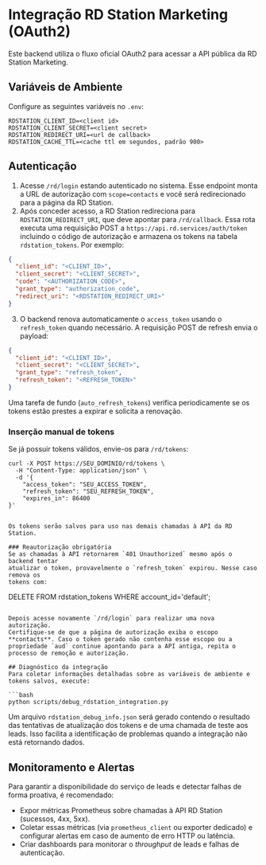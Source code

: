# Integração RD Station Marketing (OAuth2)

Este backend utiliza o fluxo oficial OAuth2 para acessar a API pública da RD Station Marketing.

## Variáveis de Ambiente
Configure as seguintes variáveis no `.env`:

```
RDSTATION_CLIENT_ID=<client id>
RDSTATION_CLIENT_SECRET=<client secret>
RDSTATION_REDIRECT_URI=<url de callback>
RDSTATION_CACHE_TTL=<cache ttl em segundos, padrão 900>
```

## Autenticação
1. Acesse `/rd/login` estando autenticado no sistema. Esse endpoint monta a URL de autorização com `scope=contacts` e você será redirecionado para a página da RD Station.
2. Após conceder acesso, a RD Station redireciona para `RDSTATION_REDIRECT_URI`, que deve apontar para `/rd/callback`. Essa rota executa uma requisição POST a `https://api.rd.services/auth/token` incluindo o código de autorização e armazena os tokens na tabela `rdstation_tokens`. Por exemplo:
```json
{
  "client_id": "<CLIENT_ID>",
  "client_secret": "<CLIENT_SECRET>",
  "code": "<AUTHORIZATION_CODE>",
  "grant_type": "authorization_code",
  "redirect_uri": "<RDSTATION_REDIRECT_URI>"
}
```
3. O backend renova automaticamente o `access_token` usando o `refresh_token` quando necessário. A requisição POST de refresh envia o payload:
```json
{
  "client_id": "<CLIENT_ID>",
  "client_secret": "<CLIENT_SECRET>",
  "grant_type": "refresh_token",
  "refresh_token": "<REFRESH_TOKEN>"
}
```
Uma tarefa de fundo (`auto_refresh_tokens`) verifica periodicamente se os
tokens estão prestes a expirar e solicita a renovação.

### Inserção manual de tokens
Se já possuir tokens válidos, envie-os para `/rd/tokens`:

```
curl -X POST https://SEU_DOMINIO/rd/tokens \
  -H "Content-Type: application/json" \
  -d '{
    "access_token": "SEU_ACCESS_TOKEN",
    "refresh_token": "SEU_REFRESH_TOKEN",
    "expires_in": 86400
}'


Os tokens serão salvos para uso nas demais chamadas à API da RD Station.

### Reautorização obrigatória
Se as chamadas à API retornarem `401 Unauthorized` mesmo após o backend tentar
atualizar o token, provavelmente o `refresh_token` expirou. Nesse caso remova os
tokens com:

```
DELETE FROM rdstation_tokens WHERE account_id='default';
```

Depois acesse novamente `/rd/login` para realizar uma nova autorização.
Certifique-se de que a página de autorização exiba o escopo **contacts**. Caso o token gerado não contenha esse escopo ou a propriedade `aud` continue apontando para a API antiga, repita o processo de remoção e autorização.

## Diagnóstico da integração
Para coletar informações detalhadas sobre as variáveis de ambiente e tokens salvos, execute:

```bash
python scripts/debug_rdstation_integration.py
```

Um arquivo `rdstation_debug_info.json` será gerado contendo o resultado das tentativas de atualização dos tokens e de uma chamada de teste aos leads. Isso facilita a identificação de problemas quando a integração não está retornando dados.

## Monitoramento e Alertas

Para garantir a disponibilidade do serviço de leads e detectar falhas de forma proativa, é recomendado:

- Expor métricas Prometheus sobre chamadas à API RD Station (sucessos, 4xx, 5xx).  
- Coletar essas métricas (via `prometheus_client` ou exporter dedicado) e configurar alertas em caso de aumento de erro HTTP ou latência.  
- Criar dashboards para monitorar o _throughput_ de leads e falhas de autenticação.
